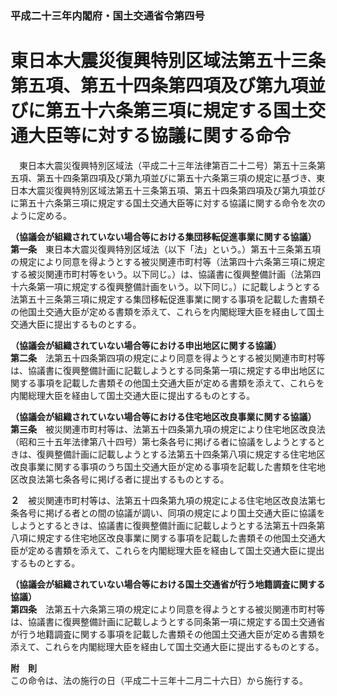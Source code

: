 ### 平成二十三年内閣府・国土交通省令第四号  
# 東日本大震災復興特別区域法第五十三条第五項、第五十四条第四項及び第九項並びに第五十六条第三項に規定する国土交通大臣等に対する協議に関する命令  
　東日本大震災復興特別区域法（平成二十三年法律第百二十二号）第五十三条第五項、第五十四条第四項及び第九項並びに第五十六条第三項の規定に基づき、東日本大震災復興特別区域法第五十三条第五項、第五十四条第四項及び第九項並びに第五十六条第三項に規定する国土交通大臣等に対する協議に関する命令を次のように定める。  
  
**（協議会が組織されていない場合等における集団移転促進事業に関する協議）**  
**第一条**　東日本大震災復興特別区域法（以下「法」という。）第五十三条第五項の規定により同意を得ようとする被災関連市町村等（法第四十六条第三項に規定する被災関連市町村等をいう。以下同じ。）は、協議書に復興整備計画（法第四十六条第一項に規定する復興整備計画をいう。以下同じ。）に記載しようとする法第五十三条第三項に規定する集団移転促進事業に関する事項を記載した書類その他国土交通大臣が定める書類を添えて、これらを内閣総理大臣を経由して国土交通大臣に提出するものとする。  
  
**（協議会が組織されていない場合等における申出地区に関する協議）**  
**第二条**　法第五十四条第四項の規定により同意を得ようとする被災関連市町村等は、協議書に復興整備計画に記載しようとする同条第一項に規定する申出地区に関する事項を記載した書類その他国土交通大臣が定める書類を添えて、これらを内閣総理大臣を経由して国土交通大臣に提出するものとする。  
  
**（協議会が組織されていない場合等における住宅地区改良事業に関する協議）**  
**第三条**　被災関連市町村等は、法第五十四条第九項の規定により住宅地区改良法（昭和三十五年法律第八十四号）第七条各号に掲げる者に協議をしようとするときは、復興整備計画に記載しようとする法第五十四条第八項に規定する住宅地区改良事業に関する事項のうち国土交通大臣が定める事項を記載した書類を住宅地区改良法第七条各号に掲げる者に提出するものとする。  
  
**２**　被災関連市町村等は、法第五十四条第九項の規定による住宅地区改良法第七条各号に掲げる者との間の協議が調い、同項の規定により国土交通大臣に協議をしようとするときは、協議書に復興整備計画に記載しようとする法第五十四条第八項に規定する住宅地区改良事業に関する事項を記載した書類その他国土交通大臣が定める書類を添えて、これらを内閣総理大臣を経由して国土交通大臣に提出するものとする。  
  
**（協議会が組織されていない場合等における国土交通省が行う地籍調査に関する協議）**  
**第四条**　法第五十六条第三項の規定により同意を得ようとする被災関連市町村等は、協議書に復興整備計画に記載しようとする同条第一項に規定する国土交通省が行う地籍調査に関する事項を記載した書類その他国土交通大臣が定める書類を添えて、これらを内閣総理大臣を経由して国土交通大臣に提出するものとする。  
  
**附　則**  
この命令は、法の施行の日（平成二十三年十二月二十六日）から施行する。  
  
